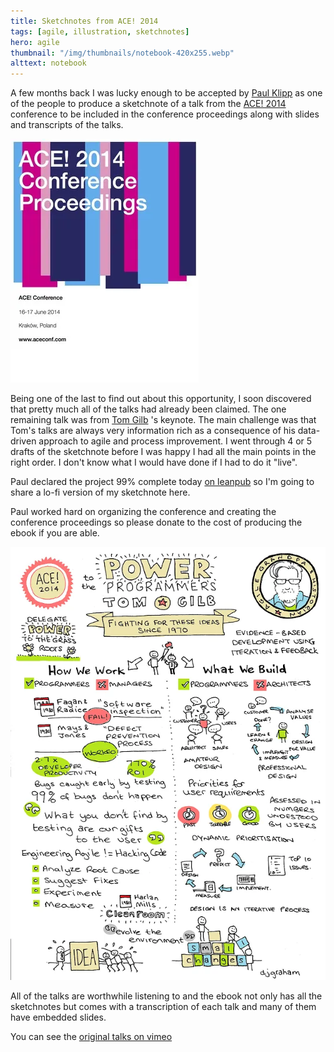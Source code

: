 ```yaml
---
title: Sketchnotes from ACE! 2014
tags: [agile, illustration, sketchnotes]
hero: agile
thumbnail: "/img/thumbnails/notebook-420x255.webp"
alttext: notebook
---
```


A few months back I was lucky enough to be accepted by <a href="https://twitter.com/paulklipp">Paul Klipp</a>
as one of the people to produce a sketchnote of a talk from the <a href="http://aceconf.com">ACE! 2014</a>  
conference to be included in the conference proceedings along with slides and
transcripts of the talks.

![ACE 2014](/img/posts/sketchnotes-from-ace-2014/ace-2014-large.webp)

Being one of the last to find out about this opportunity, I soon discovered that
pretty much all of the talks had already been claimed. The one remaining talk
was from [Tom Gilb](http://www.gilb.com) 's keynote. The main challenge was
that Tom's talks are always very information rich as a consequence of his
data-driven approach to agile and process improvement. I went through 4 or
5 drafts of the sketchnote before I was happy I had all the main points in
the right order. I don't know what I would have done if I had to do it "live".

Paul declared the project 99% complete today [on leanpub](https://leanpub.com/ACE2014)
so I'm going to share a lo-fi version of my sketchnote here.

Paul worked hard on organizing the conference and creating the conference
proceedings so please donate to the cost of producing the ebook if you are able.

<img src="/img/posts/sketchnotes-from-ace-2014/gilb.webp" class="u-max-full-width" alt="ACE 2014 - Tom Gilb" />

All of the talks are worthwhile listening to and the ebook not only has
all the sketchnotes but comes with a transcription of each talk and many
of them have embedded slides.

You can see the [original talks on vimeo](http://vimeo.com/agilece)
